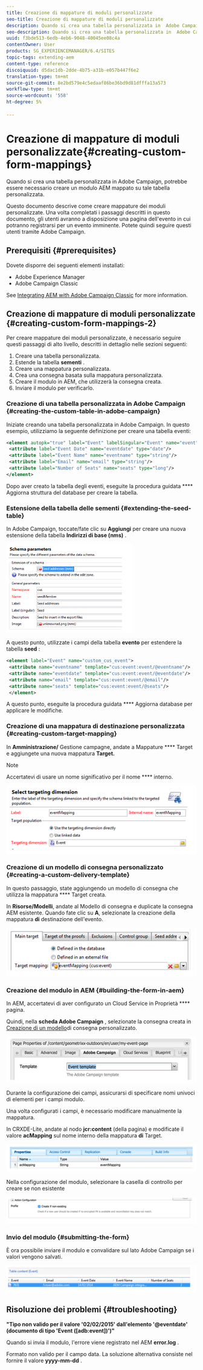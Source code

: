 ```yaml
---
title: Creazione di mappature di moduli personalizzate
seo-title: Creazione di mappature di moduli personalizzate
description: Quando si crea una tabella personalizzata in  Adobe Campaign, potrebbe essere necessario creare un modulo AEM mappato su tale tabella personalizzata
seo-description: Quando si crea una tabella personalizzata in  Adobe Campaign, potrebbe essere necessario creare un modulo AEM mappato su tale tabella personalizzata
uuid: f3bde513-6edb-4eb6-9048-40045ee08c4a
contentOwner: User
products: SG_EXPERIENCEMANAGER/6.4/SITES
topic-tags: extending-aem
content-type: reference
discoiquuid: d5dac1db-2dde-4b75-a31b-e057b447f6e2
translation-type: tm+mt
source-git-commit: 8e2bd579e4c5edaaf86be36bd9d81dfffa13a573
workflow-type: tm+mt
source-wordcount: '558'
ht-degree: 5%

---
```



# Creazione di mappature di moduli personalizzate{#creating-custom-form-mappings}

Quando si crea una tabella personalizzata in  Adobe Campaign, potrebbe essere necessario creare un modulo AEM mappato su tale tabella personalizzata.

Questo documento descrive come creare mappature dei moduli personalizzate. Una volta completati i passaggi descritti in questo documento, gli utenti avranno a disposizione una pagina dell&#39;evento in cui potranno registrarsi per un evento imminente. Potete quindi seguire questi utenti tramite  Adobe Campaign.

## Prerequisiti {#prerequisites}

Dovete disporre dei seguenti elementi installati:

* Adobe Experience Manager
* Adobe Campaign Classic

See [Integrating AEM with Adobe Campaign Classic](/help/sites-administering/campaignonpremise.md) for more information.

## Creazione di mappature di moduli personalizzate {#creating-custom-form-mappings-2}

Per creare mappature dei moduli personalizzate, è necessario seguire questi passaggi di alto livello, descritti in dettaglio nelle sezioni seguenti:

1. Creare una tabella personalizzata.
1. Estende la tabella **sementi** .
1. Creare una mappatura personalizzata.
1. Crea una consegna basata sulla mappatura personalizzata.
1. Creare il modulo in AEM, che utilizzerà la consegna creata.
1. Inviare il modulo per verificarlo.

### Creazione di una tabella personalizzata in  Adobe Campaign {#creating-the-custom-table-in-adobe-campaign}

Iniziate creando una tabella personalizzata in  Adobe Campaign. In questo esempio, utilizziamo la seguente definizione per creare una tabella eventi:

```xml
<element autopk="true" label="Event" labelSingular="Event" name="event">
 <attribute label="Event Date" name="eventdate" type="date"/>
 <attribute label="Event Name" name="eventname" type="string"/>
 <attribute label="Email" name="email" type="string"/>
 <attribute label="Number of Seats" name="seats" type="long"/>
</element>
```

Dopo aver creato la tabella degli eventi, eseguite la procedura guidata **** Aggiorna struttura del database per creare la tabella.

### Estensione della tabella delle sementi {#extending-the-seed-table}

In  Adobe Campaign, toccate/fate clic su **Aggiungi** per creare una nuova estensione della tabella **Indirizzi di base (nms)** .

![chlimage_1-194](assets/chlimage_1-194.png)

A questo punto, utilizzate i campi della tabella **evento** per estendere la tabella **seed** :

```xml
<element label="Event" name="custom_cus_event">
 <attribute name="eventname" template="cus:event:event/@eventname"/>
 <attribute name="eventdate" template="cus:event:event/@eventdate"/>
 <attribute name="email" template="cus:event:event/@email"/>
 <attribute name="seats" template="cus:event:event/@seats"/>
 </element>
```

A questo punto, eseguite la procedura guidata **** Aggiorna database per applicare le modifiche.

### Creazione di una mappatura di destinazione personalizzata {#creating-custom-target-mapping}

In **Amministrazione/** Gestione campagne, andate a Mappature **** Target e aggiungete una nuova mappatura **Target.**

>[!NOTE]
>
>Accertatevi di usare un nome significativo per il nome **** interno.

![chlimage_1-195](assets/chlimage_1-195.png)

### Creazione di un modello di consegna personalizzato {#creating-a-custom-delivery-template}

In questo passaggio, state aggiungendo un modello di consegna che utilizza la mappatura **** Target creata.

In **Risorse/Modelli**, andate al Modello di consegna e duplicate la consegna AEM esistente. Quando fate clic su **A**, selezionate la creazione della mappatura **di** destinazione dell&#39;evento.

![chlimage_1-196](assets/chlimage_1-196.png)

### Creazione del modulo in AEM {#building-the-form-in-aem}

In AEM, accertatevi di aver configurato un Cloud Service in Proprietà **** pagina.

Quindi, nella **scheda Adobe Campaign** , selezionate la consegna creata in [Creazione di un modello](#creating-a-custom-delivery-template)di consegna personalizzato.

![chlimage_1-197](assets/chlimage_1-197.png)

Durante la configurazione dei campi, assicurarsi di specificare nomi univoci di elementi per i campi modulo.

Una volta configurati i campi, è necessario modificare manualmente la mappatura.

In CRXDE-Lite, andate al nodo **jcr:content** (della pagina) e modificate il valore **acMapping** sul nome interno della mappatura **di** Target.

![chlimage_1-198](assets/chlimage_1-198.png)

Nella configurazione del modulo, selezionare la casella di controllo per creare se non esistente

![chlimage_1-199](assets/chlimage_1-199.png)

### Invio del modulo {#submitting-the-form}

È ora possibile inviare il modulo e convalidare sul lato Adobe Campaign  se i valori vengono salvati.

![chlimage_1-200](assets/chlimage_1-200.png)

## Risoluzione dei problemi {#troubleshooting}

**&quot;Tipo non valido per il valore &#39;02/02/2015&#39; dall&#39;elemento &#39;@eventdate&#39; (documento di tipo &#39;Event ([adb:event])&#39;)&quot;**

Quando si invia il modulo, l&#39;errore viene registrato nel AEM **error.log** .

Formato non valido per il campo data. La soluzione alternativa consiste nel fornire il valore **yyyy-mm-dd** .

